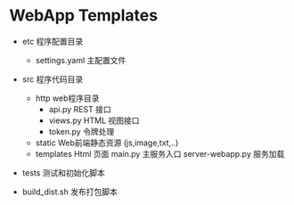 

# WebApp Templates

- etc  程序配置目录
    - settings.yaml  主配置文件
- src  程序代码目录
    - http web程序目录
        - api.py    REST 接口
        - views.py  HTML 视图接口
        - token.py  令牌处理 
    - static  Web前端静态资源 (js,image,txt,..)
    - templates         Html 页面
    main.py             主服务入口
    server-webapp.py    服务加载
- tests   测试和初始化脚本 

- build_dist.sh     发布打包脚本

 



